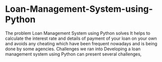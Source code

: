 # Loan-Management-System-using-Python
The problem Loan Management System using Python solves It helps to calculate the interest rate and details of payment of your loan on your own and avoids any cheating which have been frequent nowadays and is being done by some agencies.  Challenges we ran into Developing a loan management system using Python can present several challenges,
